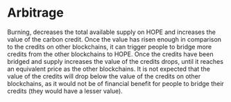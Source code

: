 # Arbitrage

Burning, decreases the total available supply on HOPE and increases the value of the carbon credit. Once the value has risen enough in comparison to the credits on other blockchains, it can trigger people to bridge more credits from the other blockchains to HOPE. Once the credits have been bridged and supply increases the value of the credits drops, until it reaches an equivalent price as the other blockchains. It is not expected that the value of the credits will drop below the value of the credits on other blockchains, as it would not be of financial benefit for people to bridge their credits (they would have a lesser value).&#x20;
